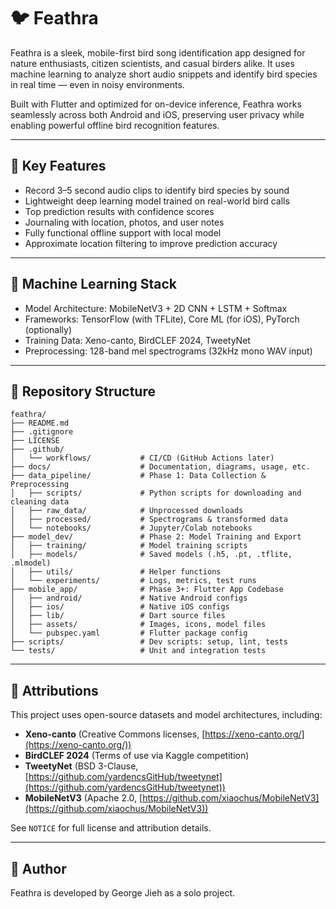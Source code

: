 # 🐦 Feathra

Feathra is a sleek, mobile-first bird song identification app designed for nature enthusiasts, citizen scientists, and casual birders alike. It uses machine learning to analyze short audio snippets and identify bird species in real time — even in noisy environments.

Built with Flutter and optimized for on-device inference, Feathra works seamlessly across both Android and iOS, preserving user privacy while enabling powerful offline bird recognition features.

---

## 📲 Key Features

- Record 3–5 second audio clips to identify bird species by sound
- Lightweight deep learning model trained on real-world bird calls
- Top prediction results with confidence scores
- Journaling with location, photos, and user notes
- Fully functional offline support with local model
- Approximate location filtering to improve prediction accuracy

---

## 🧠 Machine Learning Stack

- Model Architecture: MobileNetV3 + 2D CNN + LSTM + Softmax
- Frameworks: TensorFlow (with TFLite), Core ML (for iOS), PyTorch (optionally)
- Training Data: Xeno-canto, BirdCLEF 2024, TweetyNet
- Preprocessing: 128-band mel spectrograms (32kHz mono WAV input)

---

## 📁 Repository Structure

```plaintext
feathra/
├── README.md
├── .gitignore
├── LICENSE
├── .github/
│   └── workflows/           # CI/CD (GitHub Actions later)
├── docs/                    # Documentation, diagrams, usage, etc.
├── data_pipeline/           # Phase 1: Data Collection & Preprocessing
│   ├── scripts/             # Python scripts for downloading and cleaning data
│   ├── raw_data/            # Unprocessed downloads
│   ├── processed/           # Spectrograms & transformed data
│   └── notebooks/           # Jupyter/Colab notebooks
├── model_dev/               # Phase 2: Model Training and Export
│   ├── training/            # Model training scripts
│   ├── models/              # Saved models (.h5, .pt, .tflite, .mlmodel)
│   ├── utils/               # Helper functions
│   └── experiments/         # Logs, metrics, test runs
├── mobile_app/              # Phase 3+: Flutter App Codebase
│   ├── android/             # Native Android configs
│   ├── ios/                 # Native iOS configs
│   ├── lib/                 # Dart source files
│   ├── assets/              # Images, icons, model files
│   └── pubspec.yaml         # Flutter package config
├── scripts/                 # Dev scripts: setup, lint, tests
└── tests/                   # Unit and integration tests
````

---

## 📄 Attributions

This project uses open-source datasets and model architectures, including:

* **Xeno-canto** (Creative Commons licenses, [https://xeno-canto.org/](https://xeno-canto.org/))
* **BirdCLEF 2024** (Terms of use via Kaggle competition)
* **TweetyNet** (BSD 3-Clause, [https://github.com/yardencsGitHub/tweetynet](https://github.com/yardencsGitHub/tweetynet))
* **MobileNetV3** (Apache 2.0, [https://github.com/xiaochus/MobileNetV3](https://github.com/xiaochus/MobileNetV3))

See `NOTICE` for full license and attribution details.

---

## 👤 Author

Feathra is developed by George Jieh as a solo project.
